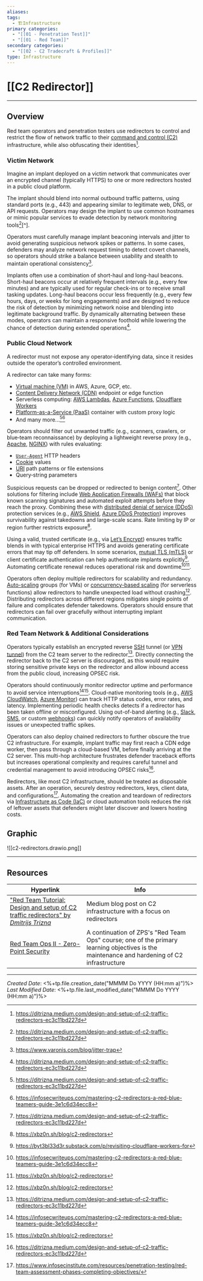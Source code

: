 ```yaml
---
aliases: 
tags:
  - 🏗️Infrastructure
primary categories:
  - "[[01 - Penetration Test]]"
  - "[[01 - Red Team]]"
secondary categories:
  - "[[02 - C2 Tradecraft & Profiles]]"
type: Infrastructure
---
```

# [[C2 Redirector]]

***
## Overview

Red team operators and penetration testers use redirectors to control and restrict the flow of network traffic to their [command and control (C2)](https://csrc.nist.gov/glossary/term/command_and_control) infrastructure, while also obfuscating their identities[^1].

### Victim Network

Imagine an implant deployed on a victim network that communicates over an encrypted channel (typically HTTPS) to one or more redirectors hosted in a public cloud platform.

The implant should blend into normal outbound traffic patterns, using standard ports (e.g., 443) and appearing similar to legitimate web, DNS, or API requests. Operators may design the implant to use common hostnames or mimic popular services to evade detection by network monitoring tools[^1][^].

Operators must carefully manage implant beaconing intervals and jitter to avoid generating suspicious network spikes or patterns. In some cases, defenders may analyze network request timing to detect covert channels, so operators should strike a balance between usability and stealth to maintain operational consistency[^2].

Implants often use a combination of short-haul and long-haul beacons. Short-haul beacons occur at relatively frequent intervals (e.g., every few minutes) and are typically used for regular check-ins or to receive small tasking updates. Long-haul beacons occur less frequently (e.g., every few hours, days, or weeks for long engagements) and are designed to reduce the risk of detection by minimizing network noise and blending into legitimate background traffic. By dynamically alternating between these modes, operators can maintain a responsive foothold while lowering the chance of detection during extended operations[^1].
### Public Cloud Network

A redirector must not expose any operator‑identifying data, since it resides outside the operator’s controlled environment.

A redirector can take many forms:
* [Virtual machine (VM)](https://csrc.nist.gov/glossary/term/virtual_machine) in AWS, Azure, GCP, etc.
* [Content Delivery Network (CDN)](https://csrc.nist.gov/glossary/term/content_delivery_networks) endpoint or edge function
* Serverless computing: [AWS Lambdas](https://aws.amazon.com/lambda/), [Azure Functions](https://learn.microsoft.com/en-us/azure/azure-functions/functions-overview), [Cloudflare Workers](https://workers.cloudflare.com/)
* [Platform-as-a-Service (PaaS)](https://csrc.nist.gov/glossary/term/platform_as_a_service) container with custom proxy logic
* And many more...[^1][^3]

Operators should filter out unwanted traffic (e.g., scanners, crawlers, or blue‑team reconnaissance) by deploying a lightweight reverse proxy (e.g., [Apache](https://httpd.apache.org/), [NGINX](https://nginx.org/)) with rules evaluating:
* [`User-Agent`](https://developer.mozilla.org/en-US/docs/Web/HTTP/Reference/Headers/User-Agent) HTTP headers
* [Cookie](https://csrc.nist.gov/glossary/term/cookie) values
* [URI](https://csrc.nist.gov/glossary/term/uniform_resource_identifier) path patterns or file extensions
* Query‑string parameters

Suspicious requests can be dropped or redirected to benign content[^1]. Other solutions for filtering include [Web Application Firewalls (WAFs)](https://csrc.nist.gov/glossary/term/web_application_firewall) that block known scanning signatures and automated exploit attempts before they reach the proxy. Combining these with [distributed denial of service (DDoS)](https://csrc.nist.gov/glossary/term/web_application_firewall) protection services (e.g., [AWS Shield](https://aws.amazon.com/shield/), [Azure DDoS Protection](https://learn.microsoft.com/en-us/azure/ddos-protection/ddos-protection-overview)) improves survivability against takedowns and large-scale scans. Rate limiting by IP or region further restricts exposure[^4].

Using a valid, trusted certificate (e.g., via [Let’s Encrypt](https://letsencrypt.org/)) ensures traffic blends in with typical enterprise HTTPS and avoids generating certificate errors that may tip off defenders. In some scenarios, [mutual TLS (mTLS)](https://csrc.nist.gov/glossary/term/mutual_tls) or client certificate authentication can help authenticate implants explicitly[^5]. Automating certificate renewal reduces operational risk and downtime[^3][^4].

Operators often deploy multiple redirectors for scalability and redundancy. [Auto-scaling](https://www.ibm.com/think/topics/autoscaling) groups (for VMs) or [concurrency-based scaling](https://www.toucantoco.com/en/glossary/automatic-concurrency-scaling.html) (for serverless functions) allow redirectors to handle unexpected load without crashing[^4]. Distributing redirectors across different regions mitigates single points of failure and complicates defender takedowns. Operators should ensure that redirectors can fail over gracefully without interrupting implant communication.

### Red Team Network & Additional Considerations

Operators typically establish an encrypted reverse [SSH](https://csrc.nist.gov/glossary/term/secure_shell_network_protocol) tunnel (or [VPN tunnel](https://csrc.nist.gov/glossary/term/tunnel_vpn)) from the C2 team server to the redirector[^1]. Directly connecting the redirector back to the C2 server is discouraged, as this would require storing sensitive private keys on the redirector and allow inbound access from the public cloud, increasing OPSEC risk.

Operators should continuously monitor redirector uptime and performance to avoid service interruptions[^3][^4]. Cloud-native monitoring tools (e.g., [AWS CloudWatch](https://aws.amazon.com/cloudwatch/), [Azure Monitor](https://learn.microsoft.com/en-us/azure/azure-monitor/fundamentals/overview)) can track HTTP status codes, error rates, and latency. Implementing periodic health checks detects if a redirector has been taken offline or misconfigured. Using out-of-band alerting (e.g., [Slack](https://slack.com/), [SMS](https://csrc.nist.gov/glossary/term/short_message_service), or custom [webhooks](https://help.make.com/webhooks)) can quickly notify operators of availability issues or unexpected traffic spikes.

Operators can also deploy chained redirectors to further obscure the true C2 infrastructure. For example, implant traffic may first reach a CDN edge worker, then pass through a cloud-based VM, before finally arriving at the C2 server. This multi-hop architecture frustrates defender traceback efforts but increases operational complexity and requires careful tunnel and credential management to avoid introducing OPSEC risks[^1].

Redirectors, like most C2 infrastructure, should be treated as disposable assets. After an operation, securely destroy redirectors, keys, client data, and configurations[^6]. Automating the creation and teardown of redirectors via [Infrastructure as Code (IaC)](https://csrc.nist.gov/glossary/term/infrastructure_as_code) or cloud automation tools reduces the risk of leftover assets that defenders might later discover and lowers hosting costs.

## Graphic

![[c2-redirectors.drawio.png]]

***
## Resources

| Hyperlink                                                                                                                                                                   | Info                                                                                                                                        |
| --------------------------------------------------------------------------------------------------------------------------------------------------------------------------- | ------------------------------------------------------------------------------------------------------------------------------------------- |
| ["Red Team Tutorial: Design and setup of C2 traffic redirectors" by *Dmitrijs Trizna*](https://ditrizna.medium.com/design-and-setup-of-c2-traffic-redirectors-ec3c11bd227d) | Medium blog post on C2 infrastructure with a focus on redirectors                                                                           |
| [Red Team Ops II - Zero-Point Security](https://training.zeropointsecurity.co.uk/courses/red-team-ops-ii)                                                                   | A continuation of ZPS's "Red Team Ops" course; one of the primary learning objectives is the maintenance and hardening of C2 infrastructure |

[^1]: https://ditrizna.medium.com/design-and-setup-of-c2-traffic-redirectors-ec3c11bd227d
[^2]: https://www.varonis.com/blog/jitter-trap
[^3]: https://infosecwriteups.com/mastering-c2-redirectors-a-red-blue-teamers-guide-3e1c6d34ecc8
[^4]: https://xbz0n.sh/blog/c2-redirectors
[^5]: https://byt3bl33d3r.substack.com/p/revisiting-cloudflare-workers-for 
[^6]: https://www.infosecinstitute.com/resources/penetration-testing/red-team-assessment-phases-completing-objectives/

***

*Created Date*: <%+tp.file.creation_date("MMMM Do YYYY (HH:mm a)")%>  
*Last Modified Date*: <%+tp.file.last_modified_date("MMMM Do YYYY (HH:mm a)")%>
